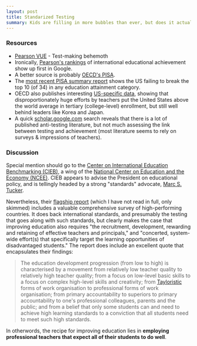 ```yaml
---
layout: post
title: Standarized Testing
summary: Kids are filling in more bubbles than ever, but does it actually result in better education?
---
```


### Resources
* [Pearson VUE](http://home.pearsonvue.com/Home.aspx) - Test-making behemoth
* Ironically, [Pearson's rankings](http://thelearningcurve.pearson.com/index/index-ranking) of international educational achievement show up first in Google.
* A better source is probably [OECD's PISA](http://www.oecd.org/pisa/keyfindings/).
* The [most recent PISA summary report](http://www.oecd.org/pisa/keyfindings/pisa-2012-results-overview.pdf) shows the US failing to break the top 10 (of 34) in any education attainment category.
* OECD also publishes interesting [US-specific data](http://www.oecd.org/unitedstates/CN%20-%20United%20States.pdf), showing that disproportionately huge efforts by teachers put the United States above the world average in tertiary (college-level) enrollment, but still well behind leaders like Korea and Japan.
* A quick [scholar.google.com](http://scholar.google.com/scholar?q=standardized+testing&btnG=&hl=en&as_sdt=0%2C48) search reveals that there is a lot of published anti-testing literature, but not much assessing the link between testing and achievement (most literature seems to rely on surveys & impressions of teachers).

### Discussion
Special mention should go to the [Center on International Education Benchmarking (CIEB)](http://www.ncee.org/programs-affiliates/center-on-international-education-benchmarking/), a wing of the [National Center on Education and the Economy (NCEE)](http://www.ncee.org/).  CIEB appears to advise the President on educational policy, and is tellingly headed by a strong "standards" advocate, [Marc S. Tucker](http://www.ncee.org/about-ncee/our-people/leadership/marc-s-tucker/).  

Nevertheless, their [flagship report](http://www.oecd.org/pisa/46623978.pdf) (which I have not read in full, only skimmed) includes a valuable comprehensive survey of high-performing countries.  It does back international standards, and presumably the testing that goes along with such standards, but clearly makes the case that improving education also requires "the recruitment, development, rewarding and retaining of effective teachers and principals," and "concerted, system-wide effort(s) that specifically target the learning opportunities of disadvantaged students." The report does include an excellent quote that encapsulates their findings: 

>The education development progression (from low to high) is characterised by a movement from relatively low teacher quality to relatively high teacher quality; from a focus on low-level basic skills to a focus on complex high-level skills and creativity; from [Tayloristic](http://en.wikipedia.org/wiki/Scientific_management) forms of work organisation to professional forms of work organisation; from primary accountability to superiors to primary accountability to one's professional colleagues, parents and the public; and from a belief that only some students can and need to achieve high learning standards to a conviction that all students need to meet such high standards.

In otherwords, the recipe for improving education lies in **employing professional teachers that expect all of their students to do well**.